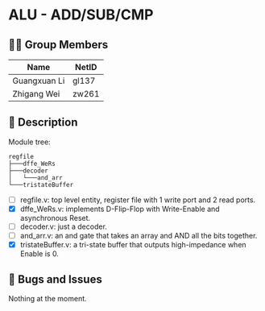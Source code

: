 # ALU - ADD/SUB/CMP

## 👨‍💻 Group Members

|Name|NetID|
|---|---|
|Guangxuan Li|gl137|
|Zhigang Wei|zw261|

## 📝 Description

Module tree:

```
regfile
├───dffe_WeRs
├───decoder
│   └───and_arr
└───tristateBuffer
```

- [ ] regfile.v: top level entity, register file with 1 write port and 2 read ports.
- [x] dffe_WeRs.v: implements D-Flip-Flop with Write-Enable and asynchronous Reset.
- [ ] decoder.v: just a decoder.
- [ ] and_arr.v: an and gate that takes an array and AND all the bits together.
- [x] tristateBuffer.v: a tri-state buffer that outputs high-impedance when Enable is 0.

## 🐞 Bugs and Issues

Nothing at the moment.

